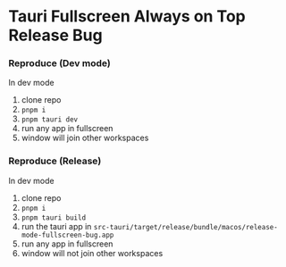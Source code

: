 # Tauri Fullscreen Always on Top Release Bug

### Reproduce (Dev mode)

In dev mode
1. clone repo
1. `pnpm i`
1. `pnpm tauri dev`
1. run any app in fullscreen
1. window will join other workspaces

### Reproduce (Release)

In dev mode
1. clone repo
1. `pnpm i`
1. `pnpm tauri build`
1. run the tauri app in `src-tauri/target/release/bundle/macos/release-mode-fullscreen-bug.app`
1. run any app in fullscreen
1. window will not join other workspaces

